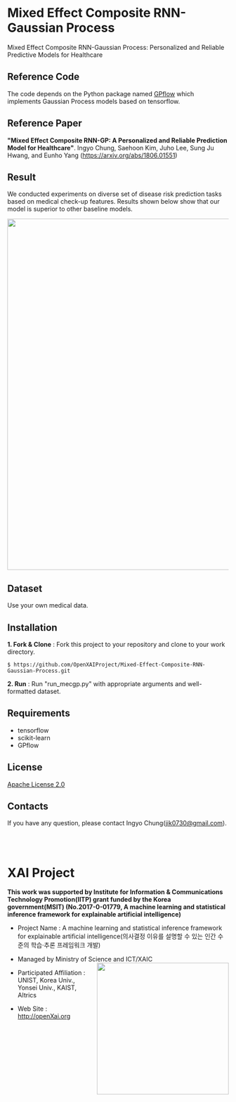 Mixed Effect Composite RNN-Gaussian Process
==

Mixed Effect Composite RNN-Gaussian Process: Personalized and Reliable Predictive Models for Healthcare

## Reference Code 
The code depends on the Python package named [GPflow](https://github.com/GPflow/GPflow) which implements Gaussian Process models based on tensorflow.

## Reference Paper 
**"Mixed Effect Composite RNN-GP: A Personalized and Reliable Prediction Model for Healthcare"**. Ingyo Chung, Saehoon Kim, Juho Lee, Sung Ju Hwang, and Eunho Yang (https://arxiv.org/abs/1806.01551)

## Result  
We conducted experiments on diverse set of disease risk prediction tasks based on medical check-up features. Results shown below show that our model is superior to other baseline models.
<p align="center"> 
<img src="https://github.com/OpenXAIProject/Mixed-Effect-Composite-RNN-Gaussian-Process/result.png"  width="800">
</p>

## Dataset 
Use your own medical data.

## Installation

**1. Fork & Clone** : Fork this project to your repository and clone to your work directory.
 
 ``` $ https://github.com/OpenXAIProject/Mixed-Effect-Composite-RNN-Gaussian-Process.git ```
 
**2. Run** : Run "run_mecgp.py" with appropriate arguments and well-formatted dataset.

## Requirements 
+ tensorflow
+ scikit-learn
+ GPflow

## License
[Apache License 2.0](https://github.com/OpenXAIProject/Mixed-Effect-Composite-RNN-Gaussian-Process/LICENSE "Apache")

## Contacts
If you have any question, please contact Ingyo Chung(jik0730@gmail.com).

<br /> 
<br />

# XAI Project 

**This work was supported by Institute for Information & Communications Technology Promotion(IITP) grant funded by the Korea government(MSIT) (No.2017-0-01779, A machine learning and statistical inference framework for explainable artificial intelligence)**

+ Project Name : A machine learning and statistical inference framework for explainable artificial intelligence(의사결정 이유를 설명할 수 있는 인간 수준의 학습·추론 프레임워크 개발)

+ Managed by Ministry of Science and ICT/XAIC <img align="right" src="http://xai.unist.ac.kr/static/img/logos/XAIC_logo.png" width=300px>

+ Participated Affiliation : UNIST, Korea Univ., Yonsei Univ., KAIST, AItrics  

+ Web Site : <http://openXai.org>
